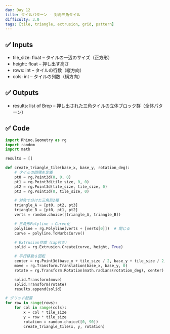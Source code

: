 ```yaml
---
day: Day 12
title: タイルパターン - 対角三角タイル
difficulty: 3.0
tags: [tile, triangle, extrusion, grid, pattern]
---
```



## ✅ Inputs

- tile_size: float – タイルの一辺のサイズ（正方形）
- height: float – 押し出す高さ
- rows: int – タイルの行数（縦方向）
- cols: int – タイルの列数（横方向）

## ✅ Outputs

- results: list of Brep – 押し出された三角タイルの立体ブロック群（全体パターン）

## ✅ Code

```python
import Rhino.Geometry as rg
import random
import math

results = []

def create_triangle_tile(base_x, base_y, rotation_deg):
    # タイルの四隅を定義
    pt0 = rg.Point3d(0, 0, 0)
    pt1 = rg.Point3d(tile_size, 0, 0)
    pt2 = rg.Point3d(tile_size, tile_size, 0)
    pt3 = rg.Point3d(0, tile_size, 0)

    # 対角で分けた三角形2種
    triangle_A = [pt0, pt2, pt3]
    triangle_B = [pt0, pt1, pt2]
    verts = random.choice([triangle_A, triangle_B])

    # 三角形Polyline → Curve化
    polyline = rg.Polyline(verts + [verts[0]])  # 閉じる
    curve = polyline.ToNurbsCurve()

    # Extrusion作成（cap付き）
    solid = rg.Extrusion.Create(curve, height, True)

    # 平行移動＆回転
    center = rg.Point3d(base_x + tile_size / 2, base_y + tile_size / 2, 0)
    move = rg.Transform.Translation(base_x, base_y, 0)
    rotate = rg.Transform.Rotation(math.radians(rotation_deg), center)

    solid.Transform(move)
    solid.Transform(rotate)
    results.append(solid)

# グリッド配置
for row in range(rows):
    for col in range(cols):
        x = col * tile_size
        y = row * tile_size
        rotation = random.choice([0, 90])
        create_triangle_tile(x, y, rotation)
